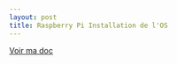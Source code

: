 ```yaml
---
layout: post
title: Raspberry Pi Installation de l'OS
---
```


[Voir ma doc](https://www.overleaf.com/8942927vcgzmtsqnsxz)
